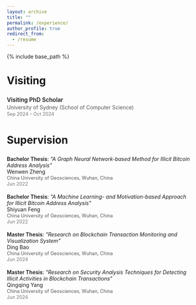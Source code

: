 ```yaml
---
layout: archive
title: ""
permalink: /experience/
author_profile: true
redirect_from:
  - /resume
---
```


{% include base_path %}


# Visiting

<style>
  /* Visiting */
  .visiting-item {
    margin-bottom: 8px;
    padding: 6px 0;
  }
  .visiting-role {
    font-weight: 600;
    font-size: 1.1em;
  }
  .visiting-details {
    margin-top: 2px;
    color: #555;
  }
  .visiting-time {
    margin-top: 2px;
    font-size: 0.9em;
    color: #777;
  }

  /* Supervision */
  .supervision-list {
    list-style: none;
    padding: 0;
    margin: 0;
  }
  .supervision-item {
    margin-bottom: 6px;
    padding: 6px 0;
  }
  .supervision-title strong {
    font-weight: 600;
  }
  .supervision-title em {
    font-style: italic;
  }
  .supervision-name {
    font-weight: normal;
    font-size: 1em;
  }
  .supervision-location {
    margin-top: 1px;
    font-size: 0.9em;
    color: #555;
  }
  .supervision-date {
    margin-top: 1px;
    font-size: 0.9em;
    color: #777;
  }

  @media (max-width: 600px) {
    .visiting-role,
    .supervision-title {
      font-size: 1em;
    }
    .visiting-time,
    .supervision-date {
      font-size: 0.85em;
    }
    .visiting-item,
    .supervision-item {
      padding: 4px 0;
    }
  }
</style>

<div class="visiting-item">
  <div class="visiting-role">Visiting PhD Scholar</div>
  <div class="visiting-details">University of Sydney (School of Computer Science)</div>
  <div class="visiting-time">Sep 2024 – Oct 2024</div>
</div>

# Supervision

<ul class="supervision-list">
  <li class="supervision-item">
    <div class="supervision-title"><strong>Bachelor Thesis</strong>: <em>"A Graph Neural Network-based Method for Illicit Bitcoin Address Analysis"</em></div>
    <div class="supervision-name">Wenwen Zheng</div>
    <div class="supervision-location">China University of Geosciences, Wuhan, China</div>
    <div class="supervision-date">Jun 2022</div>
  </li>
  <li class="supervision-item">
    <div class="supervision-title"><strong>Bachelor Thesis</strong>: <em>"A Machine Learning- and Motivation-based Approach for Illicit Bitcoin Address Analysis"</em></div>
    <div class="supervision-name">Shiyuan Feng</div>
    <div class="supervision-location">China University of Geosciences, Wuhan, China</div>
    <div class="supervision-date">Jun 2022</div>
  </li>
  <li class="supervision-item">
    <div class="supervision-title"><strong>Master Thesis</strong>: <em>"Research on Blockchain Transaction Monitoring and Visualization System"</em></div>
    <div class="supervision-name">Ding Bao</div>
    <div class="supervision-location">China University of Geosciences, Wuhan, China</div>
    <div class="supervision-date">Jun 2024</div>
  </li>
  <li class="supervision-item">
    <div class="supervision-title"><strong>Master Thesis</strong>: <em>"Research on Security Analysis Techniques for Detecting Illicit Activities in Blockchain Transactions"</em></div>
    <div class="supervision-name">Qingqing Yang</div>
    <div class="supervision-location">China University of Geosciences, Wuhan, China</div>
    <div class="supervision-date">Jun 2024</div>
  </li>
</ul>





<!--# Visiting

* Visiting PhD Scholar, University of Sydney (School of Computer Science), Sep 2024 – Oct 2024

# Supervision

* *Wenwen Zheng*, **Bachelor Thesis**: "A Graph Neural Network-based Method for Illicit Bitcoin Address Analysis", China University of Geosciences, Wuhan, China, Jun. 2022
* *Shiyuan Feng*, **Bachelor Thesis**: "A Machine Learning- and Motivation-based Approach for Illicit Bitcoin Address Analysis", China University of Geosciences, Wuhan, China, Jun. 2022
* *Ding Bao*, **Master Thesis**: "Research on Blockchain Transaction Monitoring and Visualization System", China University of Geosciences, Wuhan, China, Jun. 2024
* *Qingqing Yang*, **Master Thesis**: "Research on Security Analysis Techniques for Detecting Illicit Activities in Blockchain Transactions", China University of Geosciences, Wuhan, China, Jun. 2024 -->
 


<!-- # Intership -->


  
